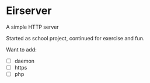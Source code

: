 # Eirserver
A simple HTTP server

Started as school project, continued for exercise and fun.

Want to add:
- [ ] daemon
- [ ] https
- [ ] php